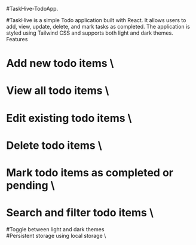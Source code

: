 #TaskHive-TodoApp.

#TaskHive is a simple Todo application built with React. It allows users to add, view, update, delete, and mark tasks as completed. The application is styled using Tailwind CSS and supports both light and dark themes.\
Features

# Add new todo items \
# View all todo items \
# Edit existing todo items \
# Delete todo items \
# Mark todo items as completed or pending \
# Search and filter todo items \
#Toggle between light and dark themes \
#Persistent storage using local storage \








 
 
